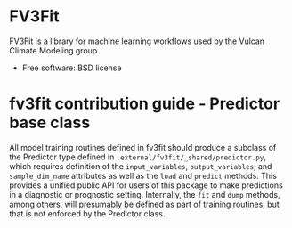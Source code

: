FV3Fit
======

FV3Fit is a library for machine learning workflows used by the Vulcan Climate Modeling group.

* Free software: BSD license


# fv3fit contribution guide - Predictor base class

All model training routines defined in fv3fit should produce a subclass of the Predictor
type defined in `.external/fv3fit/_shared/predictor.py`, which requires definition
of the `input_variables`, `output_variables`, and `sample_dim_name` attributes as well
as the `load` and `predict` methods. This provides a unified public API for users
of this package to make predictions in a diagnostic or prognostic setting. Internally,
the `fit` and `dump` methods, among others, will presumably be defined as part of
training routines, but that is not enforced by the Predictor class. 

